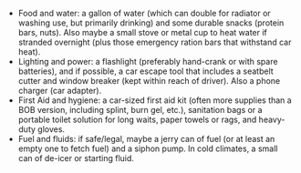 - Food and water: a gallon of water (which can double for radiator or washing use, but primarily drinking) and some durable snacks (protein bars, nuts). Also maybe a small stove or metal cup to heat water if stranded overnight (plus those emergency ration bars that withstand car heat).  
- Lighting and power: a flashlight (preferably hand-crank or with spare batteries), and if possible, a car escape tool that includes a seatbelt cutter and window breaker (kept within reach of driver). Also a phone charger (car adapter).  
- First Aid and hygiene: a car-sized first aid kit (often more supplies than a BOB version, including splint, burn gel, etc.), sanitation bags or a portable toilet solution for long waits, paper towels or rags, and heavy-duty gloves.  
- Fuel and fluids: if safe/legal, maybe a jerry can of fuel (or at least an empty one to fetch fuel) and a siphon pump. In cold climates, a small can of de-icer or starting fluid.